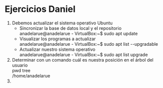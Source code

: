 # Ejercicios Daniel

1. Debemos actualizar el sistema operativo Ubuntu
	* Sincronizar la base de datos local y el repositorio\
	anadelarue@anadelarue - VirtualBox:~$ sudo apt update
	* Visualizar los programas a actualizar\
	anadelarue@anadelarue - VirtualBox:~$ sudo apt list --upgradable
	* Actualizar nuestro sistema operativo\
	anadelarue@anadelarue - VirtualBox:~$ sudo apt list upgrade
2. Determinar con un comando cuál es nuestra posición en el árbol del usuario\
pwd tree\
/home/anadelarue
3. 

